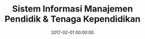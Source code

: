 ---
layout: inner
position: left
title: 'Sistem Informasi Manajemen Pendidik & Tenaga Kependidikan'
lead_text: 'Programmed the backend and the frontend functionality of the information system.'
tags: ['MySQL', 'PHP', 'Yii 2', 'HTML', 'CSS', 'Javascript', 'jQuery']
featured_image: ['/img/posts/simptk-min.png']
date: 2017-02-01 00:00:00
categories: ['Web Development']
project_link: ''
button_icon: ''
button_text: ''
order: 9
visible: 1
company: 'Aditya Arta Abadi, PT'
---